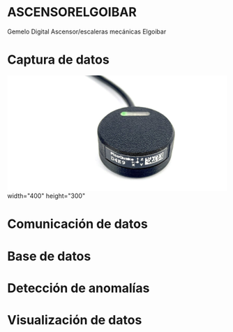 # ASCENSORELGOIBAR
Gemelo Digital Ascensor/escaleras mecánicas Elgoibar


# Captura de datos 

![Screenshot_2](https://github.com/Arakistech/ASCENSORELGOIBAR/blob/main/IMG/Acelerometro.jpeg?raw=true) width="400" height="300"
# Comunicación de datos


# Base de datos


# Detección de anomalías


# Visualización de datos
